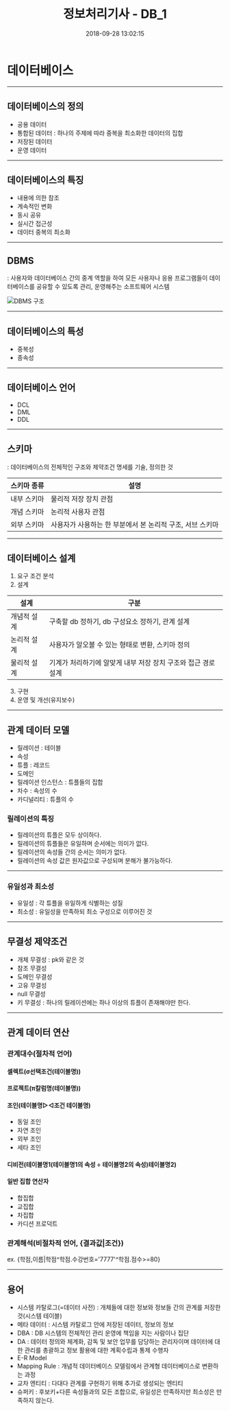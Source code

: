 ﻿---
title: 정보처리기사 - DB_1
date: 2018-09-28 13:02:15
categories: 
- 개발공부
- 정보처리기사
tags:
---
# 데이터베이스

----
## 데이터베이스의 정의
* 공용 데이터
* 통합된 데이터
: 하나의 주제에 따라 중복을 최소화한 데이터의 집합
* 저장된 데이터
* 운영 데이터

----
## 데이터베이스의 특징
* 내용에 의한 참조
* 계속적인 변화
* 동시 공유
* 실시간 접근성
* 데이터 중복의 최소화

----
## DBMS
: 사용자와 데이터베이스 간의 중계 역할을 하여 모든 사용자나 응용 프로그램들이 데이터베이스를 공유할 수 있도록 관리, 운영해주는 소프트웨어 시스템

![DBMS 구조](https://t1.daumcdn.net/cfile/tistory/2713434757A2880C13)

----
## 데이터베이스의 특성
* 중복성
* 종속성

----
## 데이터베이스 언어
* DCL
* DML
* DDL

----
## 스키마
: 데이터베이스의 전체적인 구조와 제약조건 명세를 기술, 정의한 것

| 스키마 종류 | 설명                                                      |
|-------------|-----------------------------------------------------------|
| 내부 스키마 | 물리적 저장 장치 관점                                     |
| 개념 스키마 | 논리적 사용자 관점                                        |
| 외부 스키마 | 사용자가 사용하는 한 부분에서 본 논리적 구조, 서브 스키마 |

----
## 데이터베이스 설계
1. 요구 조건 분석
2. 설계

| 설계        | 구분                                                          |
|-------------|---------------------------------------------------------------|
| 개념적 설계 | 구축할 db 정하기, db 구성요소 정하기, 관계 설계               |
| 논리적 설계 | 사용자가 알오볼 수 있는 형태로 변환, 스키마 정의              |
| 물리적 설계 | 기계가 처리하기에 알맞게 내부 저장 장치 구조와 접근 경로 설계 |

3. 구현
4. 운영 및 개선(유지보수)

----
## 관계 데이터 모델
* 릴레이션
: 테이블
* 속성
* 튜플
: 레코드 
* 도메인
* 릴레이션 인스턴스 : 튜플들의 집합
* 차수 : 속성의 수
* 카디널리티 : 튜플의 수

### 릴레이션의 특징
- 릴레이션의 튜플은 모두 상이하다.
- 릴레이션의 튜플들은 유일하며 순서에는 의미가 없다.
- 릴레이션의 속성들 간의 순서는 의미가 없다.
- 릴레이션의 속성 값은 원자값으로 구성되며 분해가 불가능하다.

----
### 유일성과 최소성
- 유일성 : 각 튜플을 유일하게 식별하는 성질
- 최소성 : 유일성을 만족하되 최소 구성으로 이루어진 것

----
## 무결성 제약조건
- 개체 무결성 : pk와 같은 것
- 참조 무결성
- 도메인 무결성
- 고유 무결성
- null 무결성
- 키 무결성 : 하나의 릴레이션에는 하나 이상의 튜플이 존재해야만 한다.


----
## 관계 데이터 연산
### 관계대수(절차적 언어)
#### 셀렉트(σ선택조건(테이블명))
#### 프로젝트(π칼럼명(테이블명))
#### 조인(테이블명▷◁조건 테이블명)
- 동일 조인
- 자연 조인
- 외부 조인
- 세타 조인

#### 디비전(테이블명1(테이블명1의 속성 ÷ 테이블명2의 속성)테이블명2)
#### 일반 집합 연산자
- 합집합
- 교집합
- 차집합
- 카디션 프로덕트

### 관계해석(비절차적 언어, {결과값|조건})
ex. {학점,이름|학점^학점.수강번호='7777'^학점.점수>=80}

----
## 용어
* 시스템 카탈로그(=데이터 사전) : 개체들에 대한 정보와 정보들 간의 관계를 저장한 것(시스템 테이블)
* 메타 데이터 : 시스템 카탈로그 안에 저장된 데이터, 정보의 정보
* DBA : DB 시스템의 전체적인 관리 운영에 책임을 지는 사람이나 집단
* DA : 데이터 정의와 체계화, 감독 및 보안 업무를 담당하는 관리자이며 데이터에 대한 관리를 총괄하고 정보 활용에 대한 계획수립과 통제 수행자
* E-R Model
* Mapping Rule : 개념적 데이터베이스 모델링에서 관계형 데이터베이스로 변환하는 과정
* 교차 엔티티 : 다대다 관계를 구현하기 위해 추가로 생성되는 엔티티
* 슈퍼키 : 후보키+다른 속성들과의 모든 조합으로, 유일성은 만족하지만 최소성은 만족하지 않는다.
